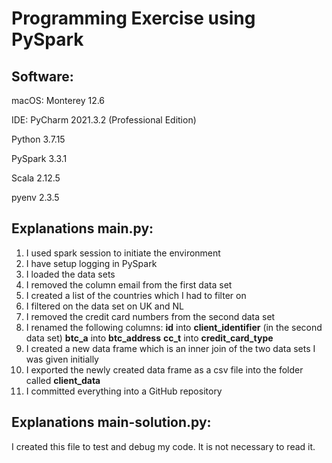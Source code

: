 # Programming Exercise using PySpark

## Software:
macOS: Monterey 12.6

IDE: PyCharm 2021.3.2 (Professional Edition)

Python 3.7.15

PySpark 3.3.1

Scala 2.12.5

pyenv 2.3.5

## Explanations main.py:
1. I used spark session to initiate the environment
2. I have setup logging in PySpark
3. I loaded the data sets
4. I removed the column email from the first data set
5. I created a list of the countries which I had to filter on
6. I filtered on the data set on UK and NL
7. I removed the credit card numbers from the second data set
8. I renamed the following columns:
**id** into **client_identifier** (in the second data set)
**btc_a** into **btc_address**
**cc_t** into **credit_card_type**
9. I created a new data frame which is an inner join of the two data sets I was given initially
10. I exported the newly created data frame as a csv file into the folder called **client_data**
11. I committed everything into a GitHub repository


## Explanations main-solution.py:
I created this file to test and debug my code.
It is not necessary to read it.